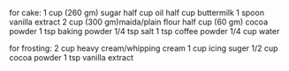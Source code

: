 for cake:
1 cup (260 gm) sugar
half cup oil
half cup buttermilk 
1 spoon vanilla extract
2 cup (300 gm)maida/plain flour
half cup (60 gm) cocoa powder
1 tsp baking powder
1/4 tsp salt
1 tsp coffee powder
1/4 cup water 


for frosting:
2 cup heavy cream/whipping cream
1 cup  icing suger
1/2 cup cocoa powder 
1 tsp vanilla extract 